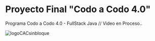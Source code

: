 # Proyecto Final "Codo a Codo 4.0"
Programa Codo a Codo 4.0 - FullStack Java // Video en Proceso..

![logoCACsinbloque](https://github.com/JRCH/TP1-CAC-4.0/assets/133170216/d1b2675a-a637-4432-af49-5ced7d3ee81f)

